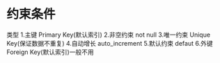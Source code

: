 # 约束条件

类型
1.主键 Primary Key(默认索引)
2.非空约束 not null
3.唯一约束 Unique Key(保证数据不重复)
4.自动增长 auto_increment
5.默认约束 defaut
6.外键 Foreign Key(默认索引)一般不用

